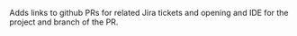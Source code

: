 Adds links to github PRs for related Jira tickets and opening and IDE for the project and branch of the PR.
